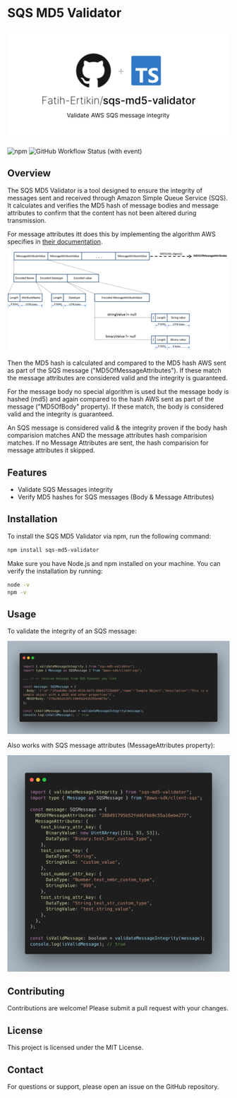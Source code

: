 # SQS MD5 Validator

![header](docs/images/banner.svg)

![npm](https://img.shields.io/npm/dt/sqs-md5-)
![GitHub Workflow Status (with event)](https://img.shields.io/github/actions/workflow/status/fatih-ertikin/sqs-md5-validator/publish.yml)

## Overview

The SQS MD5 Validator is a tool designed to ensure the integrity of messages sent and received through Amazon Simple Queue Service (SQS). It calculates and verifies the MD5 hash of message bodies and message attributes to confirm that the content has not been altered during transmission.

For message attributes itt does this by implementing the algorithm AWS specifies in [their documentation](https://docs.aws.amazon.com/AWSSimpleQueueService/latest/SQSDeveloperGuide/sqs-message-metadata.html).

![algorithm](docs/images/algorithm.png)

Then the MD5 hash is calculated and compared to the MD5 hash AWS sent as part of the SQS message ("MD5OfMessageAttributes"). If these match the message attributes are considered valid and the integrity is guaranteed.

For the message body no special algorithm is used but the message body is hashed (md5) and again compared to the hash AWS sent as part of the message ("MD5OfBody" property). If these match, the body is considered valid and the integrity is guaranteed.

An SQS message is considered valid & the integrity proven if the body hash comparision matches AND the message attributes hash comparision matches. If no Message Attributes are sent, the hash comparision for message attributes it skipped.

## Features

- Validate SQS Messages integrity
- Verify MD5 hashes for SQS messages (Body & Message Attributes)

## Installation

To install the SQS MD5 Validator via npm, run the following command:

```sh
npm install sqs-md5-validator
```

Make sure you have Node.js and npm installed on your machine. You can verify the installation by running:

```sh
node -v
npm -v
```

## Usage

To validate the integrity of an SQS message:

<p align="center">
  <img src="docs/images/example_1.png" width="800" alt="an image of a js script"/>
</p>

Also works with SQS message attributes (MessageAttributes property):

<p align="center">
  <img src="docs/images/example_2.png" width="800" alt="an image of a js script"/>
</p>

## Contributing

Contributions are welcome! Please submit a pull request with your changes.

## License

This project is licensed under the MIT License.

## Contact

For questions or support, please open an issue on the GitHub repository.
